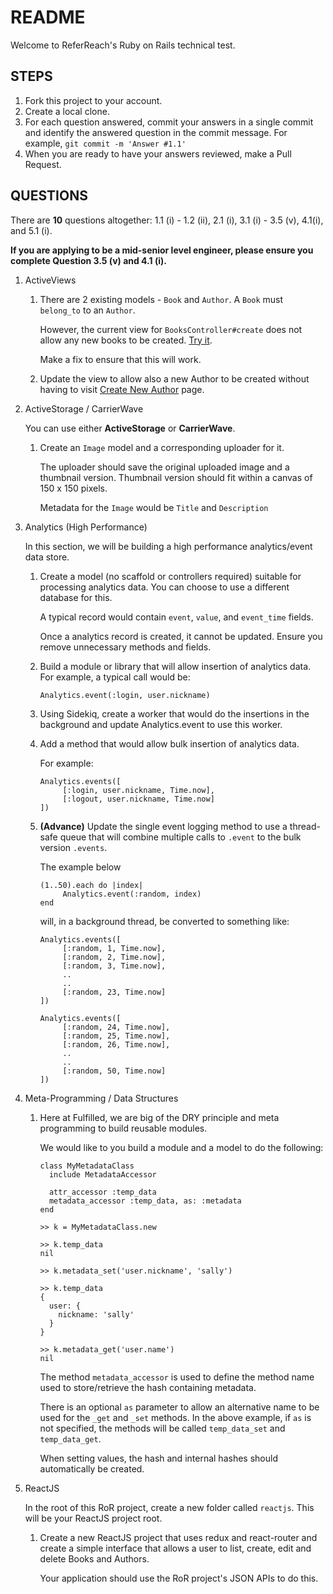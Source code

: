 # README

Welcome to ReferReach's Ruby on Rails technical test.

## STEPS

1. Fork this project to your account.
2. Create a local clone.
3. For each question answered, commit your answers in a single commit and identify the answered question in the commit message. For example, ``git commit -m 'Answer #1.1'``
4. When you are ready to have your answers reviewed, make a Pull Request.

## QUESTIONS

There are **10** questions altogether: 1.1 (i) - 1.2 (ii), 2.1 (i), 3.1 (i) - 3.5 (v), 4.1(i), and 5.1 (i).

**If you are applying to be a mid-senior level engineer, please ensure you complete Question 3.5 (v) and 4.1 (i).**

1. ActiveViews

    1. There are 2 existing models - `Book` and `Author`. A `Book` must `belong_to` to an `Author`.

       However, the current view for `BooksController#create` does not allow any new books to be created. [Try it](http://localhost:3000/books/new).

       Make a fix to ensure that this will work.

    2. Update the view to allow also a new Author to be created without having to visit [Create New Author](http://localhost:3000/authors/new) page.

2. ActiveStorage / CarrierWave

   You can use either **ActiveStorage** or **CarrierWave**.

    1. Create an `Image` model and a corresponding uploader for it.

       The uploader should save the original uploaded image and a thumbnail version. Thumbnail version should fit within a canvas of 150 x 150 pixels.

       Metadata for the `Image` would be `Title` and `Description`

3. Analytics (High Performance)

   In this section, we will be building a high performance analytics/event data store.

    1. Create a model (no scaffold or controllers required) suitable for processing analytics data. You can choose to use a different database for this.

       A typical record would contain `event`, `value`, and `event_time` fields.

       Once a analytics record is created, it cannot be updated. Ensure you remove unnecessary methods and fields.

    2. Build a module or library that will allow insertion of analytics data. For example, a typical call would be:

       ``Analytics.event(:login, user.nickname)``

    3. Using Sidekiq, create a worker that would do the insertions in the background and update Analytics.event to use this worker.

    4. Add a method that would allow bulk insertion of analytics data.

       For example:

       ```
       Analytics.events([
            [:login, user.nickname, Time.now],
            [:logout, user.nickname, Time.now]
       ])
       ```

    5. **(Advance)** Update the single event logging method to use a thread-safe queue that will combine multiple calls to `.event` to the bulk version `.events`.

       The example below

       ```
       (1..50).each do |index|
            Analytics.event(:random, index)
       end
       ```

       will, in a background thread, be converted to something like:

       ```
       Analytics.events([
            [:random, 1, Time.now],
            [:random, 2, Time.now],
            [:random, 3, Time.now],
            ..
            ..
            [:random, 23, Time.now]
       ])

       Analytics.events([
            [:random, 24, Time.now],
            [:random, 25, Time.now],
            [:random, 26, Time.now],
            ..
            ..
            [:random, 50, Time.now]
       ])
       ```
4. Meta-Programming / Data Structures

   1. Here at Fulfilled, we are big of the DRY principle and meta programming to build reusable modules.

      We would like to you build a module and a model to do the following:

      ```
      class MyMetadataClass
        include MetadataAccessor

        attr_accessor :temp_data
        metadata_accessor :temp_data, as: :metadata
      end

      >> k = MyMetadataClass.new

      >> k.temp_data
      nil

      >> k.metadata_set('user.nickname', 'sally')

      >> k.temp_data
      {
        user: {
          nickname: 'sally'
        }
      }

      >> k.metadata_get('user.name')
      nil
      ```

      The method `metadata_accessor` is used to define the method name used to store/retrieve the hash containing metadata.

      There is an optional `as` parameter to allow an alternative name to be used for the `_get` and `_set` methods. In the above example, if `as` is not specified, the methods will be called `temp_data_set` and `temp_data_get`.

      When setting values, the hash and internal hashes should automatically be created.

5. ReactJS

   In the root of this RoR project, create a new folder called `reactjs`. This will be your ReactJS project root.

    1. Create a new ReactJS project that uses redux and react-router and create a simple interface that allows a user to list, create, edit and delete Books and Authors.

       Your application should use the RoR project's JSON APIs to do this.
